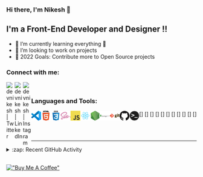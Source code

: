 ### Hi there, I'm Nikesh 👋

## I'm a Front-End Developer and Designer !!

- 🌱 I’m currently learning everything 🤣
- 👯 I’m looking to work on projects
- 🥅 2022 Goals: Contribute more to Open Source projects

### Connect with me:

[<img align="left" alt="devnikesh | Twitter" width="22px" src="https://cdn.jsdelivr.net/npm/simple-icons@v3/icons/twitter.svg" />][twitter]
[<img align="left" alt="devnikesh | LinkedIn" width="22px" src="https://cdn.jsdelivr.net/npm/simple-icons@v3/icons/linkedin.svg" />][linkedin]
[<img align="left" alt="devnikesh | Instagram" width="22px" src="https://cdn.jsdelivr.net/npm/simple-icons@v3/icons/instagram.svg" />][instagram]

<br />

### Languages and Tools:

[<img align="left" alt="Visual Studio Code" width="26px" src="https://raw.githubusercontent.com/github/explore/80688e429a7d4ef2fca1e82350fe8e3517d3494d/topics/visual-studio-code/visual-studio-code.png" />]
[<img align="left" alt="HTML5" width="26px" src="https://raw.githubusercontent.com/github/explore/80688e429a7d4ef2fca1e82350fe8e3517d3494d/topics/html/html.png" />]
[<img align="left" alt="CSS3" width="26px" src="https://raw.githubusercontent.com/github/explore/80688e429a7d4ef2fca1e82350fe8e3517d3494d/topics/css/css.png" />]
[<img align="left" alt="Sass" width="26px" src="https://raw.githubusercontent.com/github/explore/80688e429a7d4ef2fca1e82350fe8e3517d3494d/topics/sass/sass.png" />]
[<img align="left" alt="JavaScript" width="26px" src="https://raw.githubusercontent.com/github/explore/80688e429a7d4ef2fca1e82350fe8e3517d3494d/topics/javascript/javascript.png" />]
[<img align="left" alt="React" width="26px" src="https://raw.githubusercontent.com/github/explore/80688e429a7d4ef2fca1e82350fe8e3517d3494d/topics/react/react.png" />]
[<img align="left" alt="Node.js" width="26px" src="https://raw.githubusercontent.com/github/explore/80688e429a7d4ef2fca1e82350fe8e3517d3494d/topics/nodejs/nodejs.png" />]
[<img align="left" alt="MongoDB" width="26px" src="https://raw.githubusercontent.com/github/explore/80688e429a7d4ef2fca1e82350fe8e3517d3494d/topics/mongodb/mongodb.png" />]
[<img align="left" alt="Git" width="26px" src="https://raw.githubusercontent.com/github/explore/80688e429a7d4ef2fca1e82350fe8e3517d3494d/topics/git/git.png" />]
[<img align="left" alt="GitHub" width="26px" src="https://raw.githubusercontent.com/github/explore/78df643247d429f6cc873026c0622819ad797942/topics/github/github.png" />]
[<img align="left" alt="Terminal" width="26px" src="https://raw.githubusercontent.com/github/explore/80688e429a7d4ef2fca1e82350fe8e3517d3494d/topics/terminal/terminal.png" />]

<br />
<br />

---

<details>
  <summary>:zap: Recent GitHub Activity</summary>
  
<!--START_SECTION:activity-->
1. 🗣 Commented on [#858](https://github.com/slurpcode/slurp/issues/858#issuecomment-1011872712) in [slurpcode/slurp](https://github.com/slurpcode/slurp/)
2. 🗣 Commented on [#11](https://github.com/darekkay/static-marks/issues/11) in [darekkay/static-marks](https://github.com/darekkay/static-marks/)
3. 🖐 Opened a Pull Request on [#4](https://github.com/darekkay/static-marks-app/pull/4) in [darekkay/static-marks-app](https://github.com/darekkay/static-marks-app/)
<!--END_SECTION:activity-->

</details>

<br />

[!["Buy Me A Coffee"](https://www.buymeacoffee.com/assets/img/custom_images/orange_img.png)](https://www.buymeacoffee.com/devnikesh)


<!-- <details>
  <summary>:zap: GitHub Stats</summary>

  <img align="left" alt="Nikesh's GitHub Stats" src="" />

</details> -->

[linkedin]: https://linkedin.com/in/iamnikesh
[twitter]: https://twitter.com/officialnikesh
[instagram]: https://instagram.com/nikeshshresthaofficial
